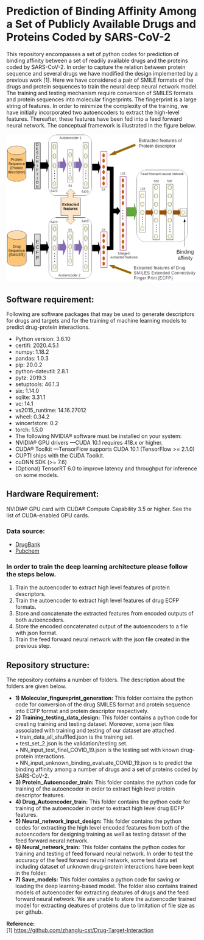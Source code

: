 # Prediction of Binding Affinity Among a Set of Publicly Available Drugs and Proteins Coded by SARS-CoV-2

This repository encompasses a set of python codes for prediction of binding affinity between a set of readily available drugs and the proteins coded by SARS-CoV-2. In order to capture the relation between protein sequence and several drugs we have modified the design implemented by a previous work [1]. Here we have considered a pair of SMILE formats of the drugs and protein sequences to train the neural deep neural network model. The training and testing mechanism require conversion of SMILES formats and protein sequences into molecular fingerprints. The fingerprint is a large string of features. In order to minimize the complexity of the training, we have initially incorporated two autoencoders to extract the high-level features. Thereafter, these features have been fed into a feed forward neural network.  The conceptual framework is illustrated in the figure below. 
 
![](Images/protein_drug_binding_prediction_COVID_19.png)


## Software requirement:  
Following are software packages that may be used to generate descriptors for drugs and targets and for the training of machine learning models to predict drug-protein interactions.  

 - Python version: 3.6.10  
 - certifi: 2020.4.5.1  
 - numpy: 1.18.2  
 - pandas: 1.0.3  
 - pip: 20.0.2  
 - python-dateutil: 2.8.1  
 - pytz: 2019.3  
 - setuptools: 46.1.3  
 - six: 1.14.0  
 - sqlite: 3.31.1  
 - vc: 14.1  
 - vs2015_runtime: 14.16.27012  
 - wheel: 0.34.2  
 - wincertstore: 0.2  
 - torch: 1.5.0  
 - The following NVIDIA® software must be installed on your system:  
 - NVIDIA® GPU drivers —CUDA 10.1 requires 418.x or higher.  
 - CUDA® Toolkit —TensorFlow supports CUDA 10.1 (TensorFlow >= 2.1.0)  
 - CUPTI ships with the CUDA Toolkit.  
 - cuDNN SDK (>= 7.6)  
 - (Optional) TensorRT 6.0 to improve latency and throughput for inference on some models.  
  
  
## Hardware Requirement:  
NVIDIA® GPU card with CUDA® Compute Capability 3.5 or higher. See the list of CUDA-enabled GPU cards.  
### Data source:  
 - [DrugBank](https://www.drugbank.ca/)  
 - [Pubchem](https://pubchem.ncbi.nlm.nih.gov/)


### In order to train the deep learning architecture please follow the steps below.  
1.	Train the autoencoder to extract high level features of protein descriptors.  
2.	Train the autoencoder to extract high level features of drug ECFP formats.  
3.	Store and concatenate the extracted features from encoded outputs of both autoencoders.  
4.	Store the encoded concatenated output of the autoencoders to a file with json format.  
5.	Train the feed forward neural network with the json file created in the previous step.  


## Repository structure:  
The repository contains a number of folders. The description about the folders are given below.  
- **1)	Molecular_fingureprint_generation:** This folder contains the python code for conversion of the drug SMILES format and protein sequence into ECFP format and protein descriptor respectively.  
- **2)	Training_testing_data_design:** This folder contains a python code for creating training and testing dataset. Moreover, some json files associated with training and testing of our dataset are attached.  
•	train_data_all_shuffled.json is the training set.  
•	test_set_2.json is the validation/testing set.  
•	NN_input_test_final_COVID_19.json is the testing set with known drug-protein interactions.  
•	NN_input_unknown_binding_evaluate_COVID_19.json is to predict the binding affinity among a number of drugs and a set of proteins coded by SARS-CoV-2.  
- **3)	Protein_Autoencoder_train:** This folder contains the python code for training of the autoencoder in order to extract high level protein descriptor features.
- **4)	Drug_Autoencoder_train:** This folder contains the python code for training of the autoencoder in order to extract high level drug ECFP features.
- **5)	Neural_network_input_design:** This folder contains the python codes for extracting the high level encoded features from both of the autoencoders for designing training as well as testing dataset of the feed forward neural network. 
- **6)	Neural_network_train:** This folder contains the python codes for training and testing of feed forward neural network. In order to test the accuracy of the feed forward neural network, some test data set including dataset of unknown drug-protein interactions have been kept in the folder.
- **7)	Save_models:** This folder contains a python code for saving or loading the deep learning-based model. The folder also contains trained models of autoencoder for extracting deatures of drugs and the feed forward neural network. We are unable to store the autoencoder trained model for extracting deatures of proteins due to limitation of file size as per github.

**Reference:**  
[1] https://github.com/zhanglu-cst/Drug-Target-Interaction

